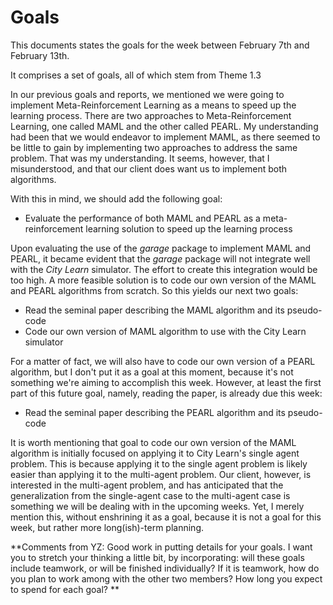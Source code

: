 # Goals

This documents states the goals for the week between February 7th and February 13th.

It comprises a set of goals, all of which stem from Theme 1.3 

In our previous goals and reports, we mentioned we were going to implement Meta-Reinforcement Learning as a means to speed up the learning process. There are two approaches to Meta-Reinforcement Learning, one called MAML and the other called PEARL. My understanding had been that we would endeavor to implement MAML, as there seemed to be little to gain by implementing two approaches to address the same problem. That was my understanding. It seems, however, that I misunderstood, and that our client does want us to implement both algorithms. 

With this in mind, we should add the following goal:

* Evaluate the performance of both MAML and PEARL as a meta-reinforcement learning solution to speed up the learning process

Upon evaluating the use of the _garage_ package to implement MAML and PEARL, it became evident that the _garage_ package will not integrate well with the _City Learn_ simulator. The effort to create this integration would be too high. A more feasible solution is to code our own version of the MAML and PEARL algorithms from scratch. So this yields our next two goals:

* Read the seminal paper describing the MAML algorithm and its pseudo-code
* Code our own version of MAML algorithm to use with the City Learn simulator

For a matter of fact, we will also have to code our own version of a PEARL algorithm, but I don't put it as a goal at this moment, because it's not something we're aiming to accomplish this week. However, at least the first part of this future goal, namely, reading the paper, is already due this week:

* Read the seminal paper describing the PEARL algorithm and its pseudo-code

It is worth mentioning that goal to code our own version of the MAML algorithm is initially focused on applying it to City Learn's single agent problem. This is because applying it to the single agent problem is likely easier than applying it to the multi-agent problem. Our client, however, is interested in the multi-agent problem, and has anticipated that the generalization from the single-agent case to the multi-agent case is something we will be dealing with in the upcoming weeks. Yet, I merely mention this, without enshrining it as a goal, because it is not a goal for this week, but rather more long(ish)-term planning.

**Comments from YZ: Good work in putting details for your goals. I want you to stretch your thinking a little bit, by incorporating: will these goals include teamwork, or will be finished individually? If it is teamwork, how do you plan to work among with the other two members? How long you expect to spend for each goal? **
